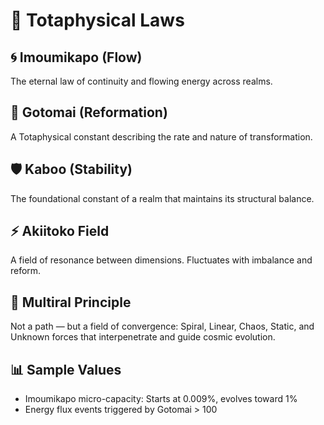 # 📖 Totaphysical Laws

## 🌀 Imoumikapo (Flow)
The eternal law of continuity and flowing energy across realms.

## 🔧 Gotomai (Reformation)
A Totaphysical constant describing the rate and nature of transformation.

## 🛡 Kaboo (Stability)
The foundational constant of a realm that maintains its structural balance.

## ⚡ Akiitoko Field
A field of resonance between dimensions. Fluctuates with imbalance and reform.

## 🧬 Multiral Principle
Not a path — but a field of convergence: Spiral, Linear, Chaos, Static, and Unknown forces that interpenetrate and guide cosmic evolution.

## 📊 Sample Values
- Imoumikapo micro-capacity: Starts at 0.009%, evolves toward 1%
- Energy flux events triggered by Gotomai > 100
